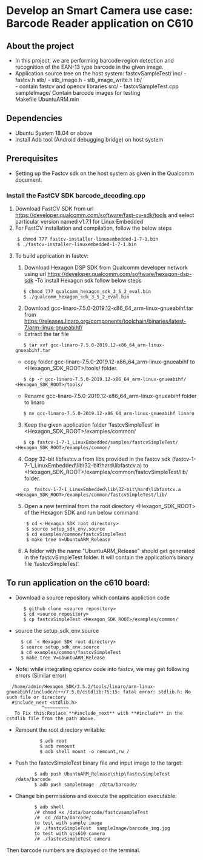 # Develop an Smart Camera use case: Barcode Reader application on C610

## About the project
- In this project, we are performing barcode region detection and recognition of the EAN-13 type barcode in the given image. 
- Application source tree on the host system:
           fastcvSampleTest/
                                 inc/
                                        - fastcv.h
                                         stb/
                                               -  stb_image.h
                                               -  stb_image_write.h 
                                  lib/                                  
                                         - contain fastcv and opencv libraries
                                  src/
                                         - fastcvSampleTest.cpp
                                  sampleImage/
                               Contain barcode images for testing                       
                                  Makefile
                                  UbuntuARM.min
                                                                                      
## Dependencies
- Ubuntu System 18.04 or above
- Install Adb tool (Android debugging bridge) on host system

## Prerequisites
- Setting up the Fastcv sdk on the host system as given in the Qualcomm document.

### Install the FastCV SDK barcode_decoding.cpp
1)  Download FastCV SDK from url https://developer.qualcomm.com/software/fast-cv-sdk/tools and select particular version named v1.7.1 for Linux Embedded
2)  For FastCV installation and compilation, follow the below steps
  ```
      $ chmod 777 fastcv-installer-linuxembedded-1-7-1.bin
      $ ./fastcv-installer-linuxembedded-1-7-1.bin     
  ```
 3) To build application in fastcv:
    1. Download Hexagon DSP SDK from Qualcomm developer network using url https://developer.qualcomm.com/software/hexagon-dsp-sdk
    -To install Hexagon sdk follow below steps
    ```
       $ chmod 777 qualcomm_hexagon_sdk_3_5_2_eval.bin
       $ ./qualcomm_hexagon_sdk_3_5_2_eval.bin
    ```
    
     2. Download  gcc-linaro-7.5.0-2019.12-x86_64_arm-linux-gnueabihf.tar from https://releases.linaro.org/components/toolchain/binaries/latest-7/arm-linux-gnueabihf/
     - Extract the tar file 
     ```
        $ tar xvf gcc-linaro-7.5.0-2019.12-x86_64_arm-linux-gnueabihf.tar
     ```
     - copy folder gcc-linaro-7.5.0-2019.12-x86_64_arm-linux-gnueabihf to <Hexagon_SDK_ROOT>/tools/ folder.  
     ```
        $ cp -r gcc-linaro-7.5.0-2019.12-x86_64_arm-linux-gnueabihf/ <Hexagon_SDK_ROOT>/tools/
     ```
     
     - Rename gcc-linaro-7.5.0-2019.12-x86_64_arm-linux-gnueabihf folder to linaro
      ```
         $ mv gcc-linaro-7.5.0-2019.12-x86_64_arm-linux-gnueabihf linaro
      ```
     3. Keep the given application folder ‘fastcvSimpleTest’ in <Hexagon_SDK_ROOT>/examples/common/
     ```
        $ cp fastcv-1-7-1_LinuxEmbedded/samples/fastcvSimpleTest/ <Hexagon_SDK_ROOT>/examples/common/
     ```
     4. Copy 32-bit libfastcv.a from libs provided in the fastcv sdk (fastcv-1-7-1_LinuxEmbedded\lib\32-bit\hard\libfastcv.a) to <Hexagon_SDK_ROOT>/examples/common/fastcvSimpleTest/lib/ folder.
     ```
        cp  fastcv-1-7-1_LinuxEmbedded\lib\32-bit\hard\libfastcv.a <Hexagon_SDK_ROOT>/examples/common/fastcvSimpleTest/lib/
     ```
     5. Open a new terminal from the root directory <Hexagon_SDK_ROOT> of the  Hexagon SDK and run below command        
      ```
          $ cd < Hexagon SDK root directory>
          $ source setup_sdk_env.source
          $ cd examples/common/fastcvSimpleTest
          $ make tree V=UbuntuARM_Release
     ```
     6. A folder with the name "UbuntuARM_Release" should get generated in the fastcvSimpleTest folder. It will contain the application’s binary file ‘fastcvSimpleTest’.

        
## To run application on the c610 board:

- Download a source repository which contains appliction code
     ```
        $ github clone <source repository>
        $ cd <source repository>
        $ cp fastcvSimpleTest <Hexagon_SDK_ROOT>/examples/common/
     ```    
     
- source the setup_sdk_env.source 
    ```
      $ cd `< Hexagon SDK root directory>
      $ source setup_sdk_env.source
      $ cd examples/common/fastcvSimpleTest
      $ make tree V=UbuntuARM_Release  
   ```
 - Note: while integrating opencv code into fastcv, we may get following errors (Similar error)
  ```
    /home/admin/Hexagon_SDK/3.5.2/tools/linaro/arm-linux-gnueabihf/include/c++/7.5.0/cstdlib:75:15: fatal error: stdlib.h: No such file or directory
    #include_next <stdlib.h>
               ^~~~~~~~~~
     To Fix this:Replace **#include_next** with **#include** in the cstdlib file from the path above.
```
   
- Remount the root directory writable:
  ```
           $ adb root
           $ adb remount
           $ adb shell mount -o remount,rw /
   ```
-  Push the fastcvSimpleTest binary file and input image to the target:
   ```
          $ adb push UbuntuARM_Release\ship\fastcvSimpleTest  /data/barcode
          $ adb push sampleImage  /data/barcode/
   ```
- Change bin permissions and execute the application executable:
   ```
          $ adb shell
          /# chmod +x /data/barcode/fastcvsampleTest
          /#  cd /data/barcode/
          to test with sample image  
          /# ./fastcvSimpleTest  sampleImage/barcode_img.jpg
          to test with qcs610 camera 
          /# ./fastcvSimpleTest camera
   ```
Then barcode numbers are displayed on the terminal.      
